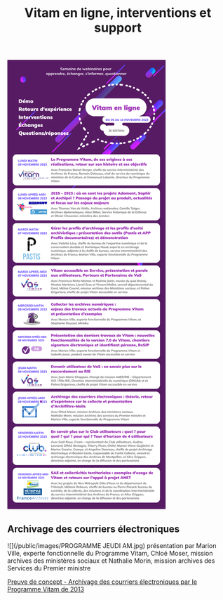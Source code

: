 ﻿---
layout: post
title: Vitam en ligne, interventions et support
---

![Logos](/public/images/Vitamenligne_prog_vdef.jpg)
> 

## Archivage des courriers électroniques
![](/public/images/PROGRAMME JEUDI AM.jpg)
présentation par Marion Ville, experte fonctionnelle du Programme Vitam, Chloé Moser, mission archives des ministères sociaux et Nathalie Morin, mission archives des Services du Premier ministre
<a name="Mail">

[Preuve de concept - Archivage des courriers électroniques par le Programme Vitam de 2013](./ressources/RefCourant/Vitam_Preuve_de_concept_archivage_des_messageries_électroniques_V1.2_2013.pdf)
